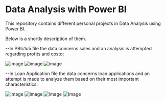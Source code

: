 # Data Analysis with Power BI

This repository contains different personal projects in Data Analysis using Power BI.

Below is a shortly description of them.

--In PBIc1u5 file the data concerns sales and an analysis is attempted regarding profits and costσ: 

![image](https://github.com/user-attachments/assets/e6043cd5-f617-4db2-949e-4354596497e3)
![image](https://github.com/user-attachments/assets/4ada1766-615a-4740-a5e3-eeacc0a490f7)
![image](https://github.com/user-attachments/assets/f02c8c90-97d2-4eff-b8af-5d69c0941a94)



--In Loan Application file the data concerns loan applications and an attempt is made to analyze them based on their most important characteristics:

![image](https://github.com/user-attachments/assets/6b4f6797-5dee-469b-93c3-dbe355cfd098)
![image](https://github.com/user-attachments/assets/c2258b8a-1fe1-42bd-89dd-025dd3960a5f)
![image](https://github.com/user-attachments/assets/0b986e51-e3ce-40a8-ab19-29f8117b38c0)
![image](https://github.com/user-attachments/assets/c0dd5fc7-ae34-45d7-88db-6366dc43b25f)
